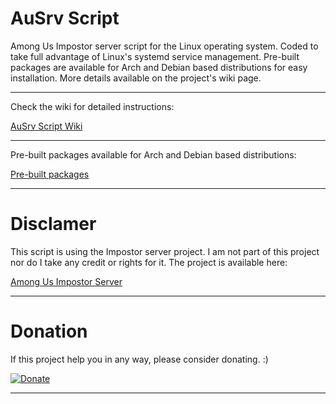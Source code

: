 # AuSrv Script

Among Us Impostor server script for the Linux operating system. Coded to take full advantage of Linux's systemd service management. Pre-built packages are available for Arch and Debian based distributions for easy installation. More details available on the project's wiki page.

-------------------------

Check the wiki for detailed instructions:

[AuSrv Script Wiki](../../wikis)

-------------------------

Pre-built packages available for Arch and Debian based distributions:

[Pre-built packages](built-packages)

-------------------------

# Disclamer

This script is using the Impostor server project. I am not part of this project nor do I take any credit or rights for it. The project is available here:

[Among Us Impostor Server](https://github.com/Impostor/Impostor)

-------------------------

# Donation

If this project help you in any way, please consider donating. :)

[![Donate](https://img.shields.io/badge/Donate-PayPal-green.svg)](https://www.paypal.com/donate/?hosted_button_id=7DNGNW7TTXHFY)

-------------------------
